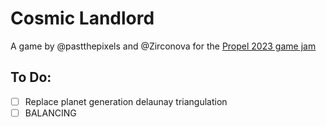 Cosmic Landlord
===============
A game by @pastthepixels and @Zirconova for the [Propel 2023 game jam](https://itch.io/jam/propel-game-jam)


## To Do:
- [ ] Replace planet generation delaunay triangulation
- [ ] BALANCING
